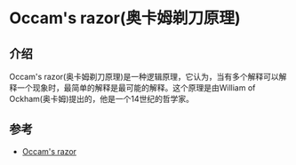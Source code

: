 # Occam's razor(奥卡姆剃刀原理)

## 介绍

Occam's razor(奥卡姆剃刀原理)是一种逻辑原理，它认为，当有多个解释可以解释一个现象时，最简单的解释是最可能的解释。这个原理是由William
of Ockham(奥卡姆)提出的，他是一个14世纪的哲学家。

## 参考

- [Occam's razor](https://en.wikipedia.org/wiki/Occam%27s_razor)